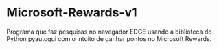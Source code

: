# Microsoft-Rewards-v1
Programa que faz pesquisas no navegador EDGE usando a biblioteca do Python pyautogui com o intuito de ganhar pontos no Microsoft Rewards.
